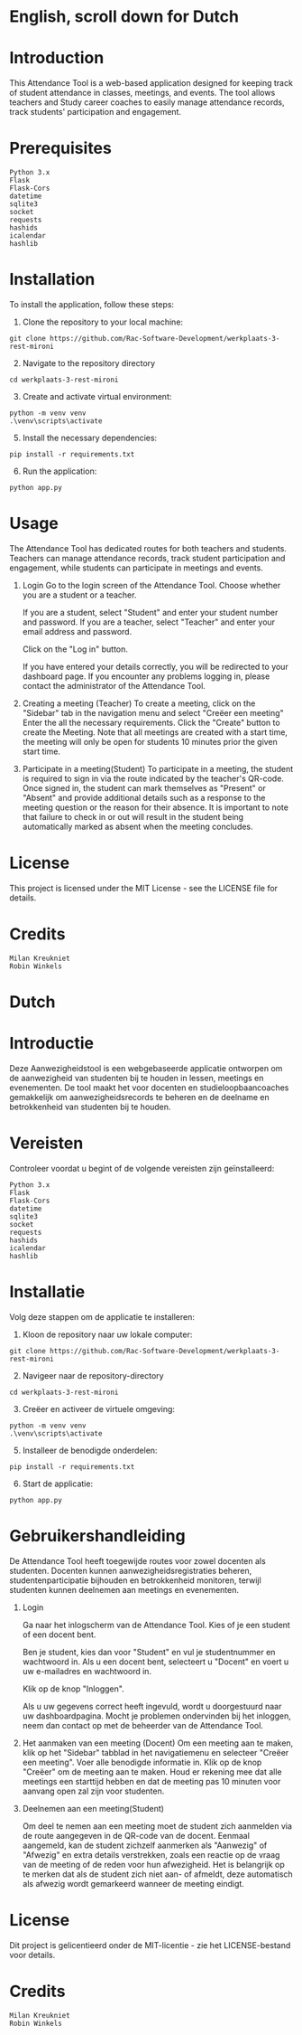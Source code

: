 # English, scroll down for Dutch

# Introduction
This Attendance Tool is a web-based application designed for keeping track of student attendance in classes, meetings, and events. The tool allows teachers and Study career coaches to easily manage attendance records, track students' participation and engagement.

# Prerequisites
```
Python 3.x
Flask
Flask-Cors
datetime
sqlite3
socket
requests
hashids
icalendar
hashlib
```
# Installation

To install the application, follow these steps:

1. Clone the repository to your local machine:
```
git clone https://github.com/Rac-Software-Development/werkplaats-3-rest-mironi
```

2. Navigate to the repository directory
```
cd werkplaats-3-rest-mironi
```

3. Create and activate virtual environment:
```
python -m venv venv
.\venv\scripts\activate
```

5. Install the necessary dependencies:
```
pip install -r requirements.txt
```

6. Run the application:
```
python app.py
```
# Usage
The Attendance Tool has dedicated routes for both teachers and students. Teachers can manage attendance records, track student participation and engagement, while students can participate in meetings and events.

1. Login
    Go to the login screen of the Attendance Tool.
    Choose whether you are a student or a teacher.

    If you are a student, select "Student" and enter your student number and password.
    If you are a teacher, select "Teacher" and enter your email address and password.

    Click on the "Log in" button.

    If you have entered your details correctly, you will be redirected to your dashboard page. If you encounter any problems logging in, please contact the administrator of the Attendance Tool.

2. Creating a meeting (Teacher)
    To create a meeting, click on the "Sidebar" tab in the navigation menu and select "Creëer een meeting"
    Enter the all the necessary requirements.
    Click the "Create" button to create the Meeting.
    Note that all meetings are created with a start time, the meeting will only be open for students 10 minutes prior the given start time. 

3. Participate in a meeting(Student)
    To participate in a meeting, the student is required to sign in via the route indicated by the teacher's QR-code.
    Once signed in, the student can mark themselves as "Present" or "Absent" and provide additional details such as a response to the meeting question or the reason for their absence. It is important to note that failure to check in or out will result in the student being automatically marked as absent when the meeting concludes.
# License
This project is licensed under the MIT License - see the LICENSE file for details.

# Credits
```
Milan Kreukniet
Robin Winkels
```

# Dutch

# Introductie
Deze Aanwezigheidstool is een webgebaseerde applicatie ontworpen om de aanwezigheid van studenten bij te houden in lessen, meetings en evenementen. De tool maakt het voor docenten en studieloopbaancoaches gemakkelijk om aanwezigheidsrecords te beheren en de deelname en betrokkenheid van studenten bij te houden.

# Vereisten
Controleer voordat u begint of de volgende vereisten zijn geïnstalleerd:
```
Python 3.x
Flask
Flask-Cors
datetime
sqlite3
socket
requests
hashids
icalendar
hashlib
```

# Installatie

Volg deze stappen om de applicatie te installeren:

1. Kloon de repository naar uw lokale computer:
```
git clone https://github.com/Rac-Software-Development/werkplaats-3-rest-mironi
```

2. Navigeer naar de repository-directory
```
cd werkplaats-3-rest-mironi
```

3. Creëer en activeer de virtuele omgeving:
```
python -m venv venv
.\venv\scripts\activate
```

5. Installeer de benodigde onderdelen:
```
pip install -r requirements.txt
```

6. Start de applicatie:
```
python app.py
```

# Gebruikershandleiding

De Attendance Tool heeft toegewijde routes voor zowel docenten als studenten. Docenten kunnen aanwezigheidsregistraties beheren, studentenparticipatie bijhouden en betrokkenheid monitoren, terwijl studenten kunnen deelnemen aan meetings en evenementen.

1. Login

    Ga naar het inlogscherm van de Attendance Tool.
    Kies of je een student of een docent bent.

    Ben je student, kies dan voor "Student" en vul je studentnummer en wachtwoord in.
    Als u een docent bent, selecteert u "Docent" en voert u uw e-mailadres en wachtwoord in.

    Klik op de knop "Inloggen".

    Als u uw gegevens correct heeft ingevuld, wordt u doorgestuurd naar uw dashboardpagina. Mocht je problemen ondervinden bij het inloggen, neem dan contact op met de beheerder van de Attendance Tool.

2. Het aanmaken van een meeting (Docent)
    Om een meeting aan te maken, klik op het "Sidebar" tabblad in het navigatiemenu en selecteer "Creëer een meeting".
    Voer alle benodigde informatie in.
    Klik op de knop "Creëer" om de meeting aan te maken.
    Houd er rekening mee dat alle meetings een starttijd hebben en dat de meeting pas 10 minuten voor aanvang open zal zijn voor studenten.

3. Deelnemen aan een meeting(Student)

    Om deel te nemen aan een meeting moet de student zich aanmelden via de route aangegeven in de QR-code van de docent. Eenmaal aangemeld, kan de student zichzelf aanmerken als "Aanwezig" of "Afwezig" en extra details verstrekken, zoals een reactie op de vraag van de meeting of de reden voor hun afwezigheid. Het is belangrijk op te merken dat als de student zich niet aan- of afmeldt, deze automatisch als afwezig wordt gemarkeerd wanneer de meeting eindigt.

# License
Dit project is gelicentieerd onder de MIT-licentie - zie het LICENSE-bestand voor details.

# Credits
```
Milan Kreukniet
Robin Winkels
```